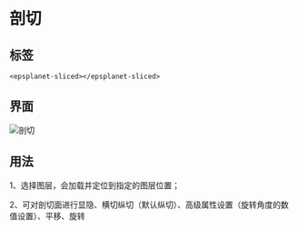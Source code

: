 #  剖切

## 标签

```vue
<epsplanet-sliced></epsplanet-sliced>
```

## 界面

![剖切](../../assets/sliced.png)



## 用法

1、选择图层，会加载并定位到指定的图层位置；

2、可对剖切面进行显隐、横切纵切（默认纵切）、高级属性设置（旋转角度的数值设置）、平移、旋转
